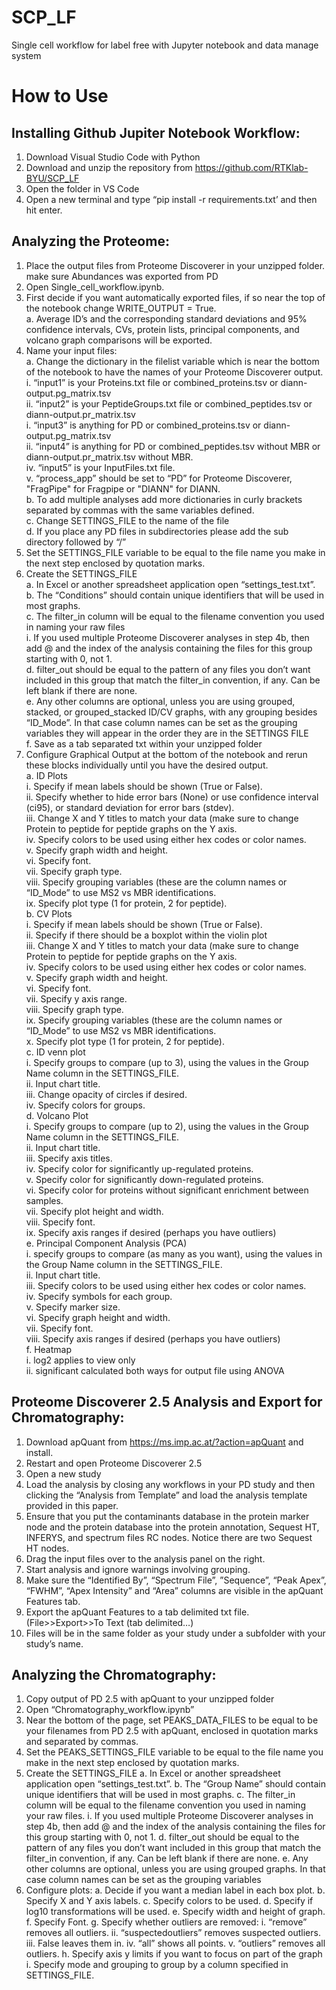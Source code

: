 # SCP_LF
Single cell workflow for label free with Jupyter notebook and data manage system

# How to Use
## Installing Github Jupiter Notebook Workflow:  
1.	Download Visual Studio Code with Python  
2.	Download and unzip the repository from https://github.com/RTKlab-BYU/SCP_LF  
3.	Open the folder in VS Code  
4.	Open a new terminal and type “pip install -r requirements.txt’ and then hit enter.  
## Analyzing the Proteome:  
1.	Place the output files from Proteome Discoverer in your unzipped folder. make sure Abundances was exported from PD    
2.	Open Single_cell_workflow.ipynb.  
3.	First decide if you want automatically exported files, if so near the top of the notebook change WRITE_OUTPUT = True.  
a.	Average ID’s and the corresponding standard deviations and 95% confidence intervals, CVs, protein lists, principal components, and volcano graph comparisons will be exported.  
4.	Name your input files:  
a.	Change the dictionary in the filelist variable which is near the bottom of the notebook to have the names of your Proteome Discoverer output.  
i.	“input1” is your Proteins.txt file or combined_proteins.tsv or diann-output.pg_matrix.tsv  
ii.	“input2” is your PeptideGroups.txt file or combined_peptides.tsv or diann-output.pr_matrix.tsv  
i.	“input3” is anything for PD or combined_proteins.tsv or diann-output.pg_matrix.tsv  
ii.	“input4” is anything for PD or combined_peptides.tsv without MBR or diann-output.pr_matrix.tsv without MBR.  
iv.	“input5” is your InputFiles.txt file.  
v.	“process_app” should be set to “PD” for Proteome Discoverer, "FragPipe" for Fragpipe or "DIANN" for DIANN.  
b.	To add multiple analyses add more dictionaries in curly brackets separated by commas with the same variables defined.  
c.	Change SETTINGS_FILE to the name of the file   
d.	If you place any PD files in subdirectories please add the sub directory followed by “/”  
5.	Set the SETTINGS_FILE variable to be equal to the file name you make in the next step enclosed by quotation marks.  
6.	Create the SETTINGS_FILE  
   a.	In Excel or another spreadsheet application open “settings_test.txt”.  
   b.	The “Conditions” should contain unique identifiers that will be used in most graphs.  
   c.	The filter_in column will be equal to the filename convention you used in naming your raw files    
   i.	If you used multiple Proteome Discoverer analyses in step 4b, then add @ and the index of the analysis containing the files for this group starting with 0, not 1.    
   d.	filter_out should be equal to the pattern of any files you don’t want included in this group that match the filter_in convention, if any. Can be left blank if there are none.    
   e.	Any other columns are optional, unless you are using grouped, stacked, or grouped_stacked ID/CV graphs, with any grouping besides “ID_Mode”. In that case column names can be set as the grouping variables they will appear in the order they are in the SETTINGS FILE  
   f.	Save as a tab separated txt within your unzipped folder    
8.	Configure Graphical Output at the bottom of the notebook and rerun these blocks individually until you have the desired output.  
   a.	ID Plots  
        i.	Specify if mean labels should be shown (True or False).  
        ii.	Specify whether to hide error bars (None) or use confidence interval (ci95), or standard deviation for error bars (stdev).  
        iii.	Change X and Y titles to match your data (make sure to change Protein to peptide for peptide graphs on the Y axis.  
        iv.	Specify colors to be used using either hex codes or color names.  
        v.	Specify graph width and height.  
        vi.	Specify font.  
        vii.	Specify graph type.  
        viii.	Specify grouping variables (these are the column names or “ID_Mode” to use MS2 vs MBR identifications.  
        ix.	Specify plot type (1 for protein, 2 for peptide).  
   b.	CV Plots  
        i.	Specify if mean labels should be shown (True or False).  
        ii.	Specify if there should be a boxplot within the violin plot  
        iii.	Change X and Y titles to match your data (make sure to change Protein to peptide for peptide graphs on the Y axis.  
        iv.	Specify colors to be used using either hex codes or color names.  
        v.	Specify graph width and height.  
        vi.	Specify font.  
        vii.	Specify y axis range.  
        viii.	Specify graph type.  
        ix.	Specify grouping variables (these are the column names or “ID_Mode” to use MS2 vs MBR identifications.  
        x.	Specify plot type (1 for protein, 2 for peptide).  
   c.	ID venn plot  
        i.	Specify groups to compare (up to 3), using the values in the Group Name column in the SETTINGS_FILE.  
        ii.	Input chart title.  
        iii.	Change opacity of circles if desired.  
        iv.	Specify colors for groups.  
   d.	Volcano Plot  
        i.	Specify groups to compare (up to 2), using the values in the Group Name column in the SETTINGS_FILE.  
        ii.	Input chart title.  
        iii.	Specify axis titles.  
        iv.	Specify color for significantly up-regulated proteins.  
        v.	Specify color for significantly down-regulated proteins.  
        vi.	Specify color for proteins without significant enrichment between samples.  
        vii.	Specify plot height and width.  
        viii.	Specify font.  
        ix.	Specify axis ranges if desired (perhaps you have outliers)  
   e.	Principal Component Analysis (PCA)  
        i.	 specify groups to compare (as many as you want), using the values in the Group Name column in the SETTINGS_FILE.  
        ii.	Input chart title.  
        iii.	Specify colors to be used using either hex codes or color names.  
        iv.	Specify symbols for each group.  
        v.	Specify marker size.  
        vi.	Specify graph height and width.  
        vii.	Specify font.  
        viii.	Specify axis ranges if desired (perhaps you have outliers)  
   f. Heatmap  
        i. log2 applies to view only  
    	  ii. significant calculated both ways for output file using ANOVA  
## Proteome Discoverer 2.5 Analysis and Export for Chromatography:
1.	Download apQuant from https://ms.imp.ac.at/?action=apQuant and install.
2.	Restart and open Proteome Discoverer 2.5 
3.	Open a new study
4.	Load the analysis by closing any workflows in your PD study and then clicking the “Analysis from Template” and load the analysis template provided in this paper.
5.	Ensure that you put the contaminants database in the protein marker node and the protein database into the protein annotation, Sequest HT, INFERYS, and spectrum files RC nodes. Notice there are two Sequest HT nodes.
6.	Drag the input files over to the analysis panel on the right.
7.	Start analysis and ignore warnings involving grouping.
8.	Make sure the “Identified By”, “Spectrum File”, ”Sequence”, “Peak Apex”, “FWHM”, “Apex Intensity” and “Area” columns are visible in the apQuant Features tab.
9.	Export the apQuant Features to a tab delimited txt file. (File>>Export>>To Text (tab delimited…)
10.	Files will be in the same folder as your study under a subfolder with your study’s name.
## Analyzing the Chromatography:
1.	Copy output of PD 2.5 with apQuant to your unzipped folder
2.	Open “Chromatography_workflow.ipynb”
3.	Near the bottom of the page, set PEAKS_DATA_FILES to be equal to be your filenames from PD 2.5 with apQuant, enclosed in quotation marks and separated by commas.
4.	Set the PEAKS_SETTINGS_FILE variable to be equal to the file name you make in the next step enclosed by quotation marks.
5.	Create the SETTINGS_FILE
a.	In Excel or another spreadsheet application open “settings_test.txt”.
b.	The “Group Name” should contain unique identifiers that will be used in most graphs.
c.	The filter_in column will be equal to the filename convention you used in naming your raw files.
i.	If you used multiple Proteome Discoverer analyses in step 4b, then add @ and the index of the analysis containing the files for this group starting with 0, not 1.
d.	filter_out should be equal to the pattern of any files you don’t want included in this group that match the filter_in convention, if any. Can be left blank if there are none.
e.	Any other columns are optional, unless you are using grouped graphs. In that case column names can be set as the grouping variables
6.	Configure plots:
a.	Decide if you want a median label in each box plot.
b.	Specify X and Y axis labels.
c.	Specify colors to be used.
d.	Specify if log10 transformations will be used.
e.	Specify width and height of graph.
f.	Specify Font.
g.	Specify whether outliers are removed:
i.	“remove” removes all outliers.
ii.	“suspectedoutliers” removes suspected outliers.
iii.	False leaves them in.
iv.	“all” shows all points.
v.	“outliers” removes all outliers.
h.	Specify axis y limits if you want to focus on part of the graph
i.	Specify mode and grouping to group by a column specified in SETTINGS_FILE.

